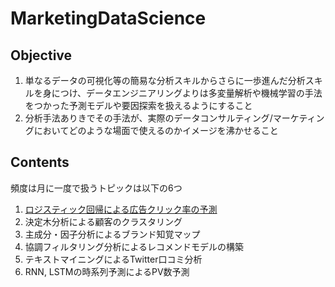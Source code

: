 # MarketingDataScience

## Objective
1. 単なるデータの可視化等の簡易な分析スキルからさらに一歩進んだ分析スキルを身につけ、データエンジニアリングよりは多変量解析や機械学習の手法をつかった予測モデルや要因探索を扱えるようにすること
2. 分析手法ありきでその手法が、実際のデータコンサルティング/マーケティングにおいてどのような場面で使えるのかイメージを沸かせること

## Contents
頻度は月に一度で扱うトピックは以下の6つ
1. [ロジスティック回帰による広告クリック率の予測](https://qiita.com/K0hei27/private/8d6e805506f508ed0641)
2. 決定木分析による顧客のクラスタリング
3. 主成分・因子分析によるブランド知覚マップ
4. 協調フィルタリング分析によるレコメンドモデルの構築
5. テキストマイニングによるTwitter口コミ分析 
6. RNN, LSTMの時系列予測によるPV数予測
